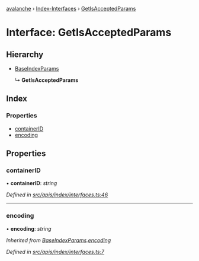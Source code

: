 [avalanche](../README.md) › [Index-Interfaces](../modules/index_interfaces.md) › [GetIsAcceptedParams](index_interfaces.getisacceptedparams.md)

# Interface: GetIsAcceptedParams

## Hierarchy

* [BaseIndexParams](index_interfaces.baseindexparams.md)

  ↳ **GetIsAcceptedParams**

## Index

### Properties

* [containerID](index_interfaces.getisacceptedparams.md#containerid)
* [encoding](index_interfaces.getisacceptedparams.md#encoding)

## Properties

###  containerID

• **containerID**: *string*

*Defined in [src/apis/index/interfaces.ts:46](https://github.com/ava-labs/avalanchejs/blob/598fbcc/src/apis/index/interfaces.ts#L46)*

___

###  encoding

• **encoding**: *string*

*Inherited from [BaseIndexParams](index_interfaces.baseindexparams.md).[encoding](index_interfaces.baseindexparams.md#encoding)*

*Defined in [src/apis/index/interfaces.ts:7](https://github.com/ava-labs/avalanchejs/blob/598fbcc/src/apis/index/interfaces.ts#L7)*
